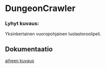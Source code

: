 # DungeonCrawler

### Lyhyt kuvaus:
Yksinkertainen vuoropohjainen luolastoroolipeli.

## Dokumentaatio
[aiheen kuvaus](dokumentaatio/aiheenKuvausJaRakenne.md)
